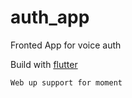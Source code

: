 # auth_app

Fronted App for voice auth

Build with [flutter](https://docs.flutter.dev)

```Web up support for moment```


